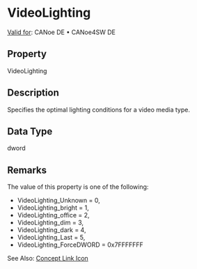 # VideoLighting

[Valid for](../../../Shared/FeatureAvailability.md):  CANoe DE • CANoe4SW DE

## Property

VideoLighting

## Description

Specifies the optimal lighting conditions for a video media type.

## Data Type

dword

## Remarks

The value of this property is one of the following:

- VideoLighting_Unknown = 0,
- VideoLighting_bright = 1,
- VideoLighting_office = 2,
- VideoLighting_dim = 3,
- VideoLighting_dark = 4,
- VideoLighting_Last = 5,
- VideoLighting_ForceDWORD = 0x7FFFFFFF

See Also: [Concept Link Icon](javascript:void(0);)
